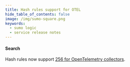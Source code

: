 ```yaml
---
title: Hash rules support for OTEL
hide_table_of_contents: false
image: /img/sumo-square.png
keywords:
  - sumo logic
  - service release notes    
---
```



#### Search

Hash rules now support [256 for OpenTelemetry collectors](https://help.sumologic.com/docs/send-data/collection/processing-rules/hash-rules).
